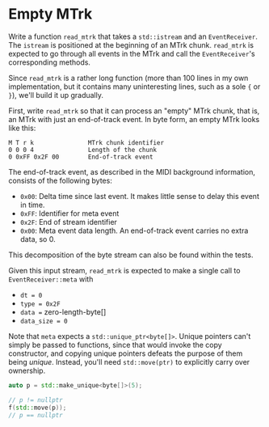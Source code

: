 # Empty MTrk

Write a function `read_mtrk` that takes a `std::istream` and
an `EventReceiver`. The `istream` is positioned at the beginning
of an MTrk chunk. `read_mtrk` is expected to
go through all events in the MTrk and call the `EventReceiver`'s
corresponding methods.

Since `read_mtrk` is a rather long function (more than 100 lines in
my own implementation, but it contains many uninteresting lines, such as a sole `{` or `}`),
we'll build it up gradually.

First, write `read_mtrk` so that it can process an "empty" MTrk chunk,
that is, an MTrk with just an end-of-track event.
In byte form, an empty MTrk looks like this:

```text
M T r k               MTrk chunk identifier
0 0 0 4               Length of the chunk
0 0xFF 0x2F 00        End-of-track event
```

The end-of-track event, as described in the MIDI background information,
consists of the following bytes:

* `0x00`: Delta time since last event. It makes little sense to delay this event in time.
* `0xFF`: Identifier for meta event
* `0x2F`: End of stream identifier
* `0x00`: Meta event data length. An end-of-track event carries no extra data, so 0.

This decomposition of the byte stream can also be found within the tests.

Given this input stream, `read_mtrk` is expected to make a single call
to `EventReceiver::meta` with

* `dt = 0`
* `type = 0x2F`
* `data =` zero-length-byte[]
* `data_size = 0`

Note that `meta` expects a `std::unique_ptr<byte[]>`. Unique pointers
can't simply be passed to functions, since that would invoke
the copy constructor, and copying unique pointers defeats
the purpose of them being *unique*. Instead,
you'll need `std::move(ptr)` to explicitly carry over ownership.

```cpp
auto p = std::make_unique<byte[]>(5);

// p != nullptr
f(std::move(p));
// p == nullptr
```